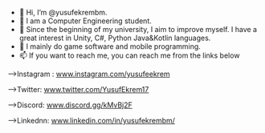 - 👋 Hi, I’m @yusufekrembm.
- 👀 I am a Computer Engineering student.
- 🌱 Since the beginning of my university, I aim to improve myself.
I have a great interest in Unity, C#, Python Java&Kotlin languages.
- 💞️ I mainly do game software and mobile programming.
- 📫 If you want to reach me, you can reach me from the links below

-->Instagram : www.instagram.com/yusufeekrem

-->Twitter: www.twitter.com/YusufEkrem17

-->Discord: www.discord.gg/kMvBj2F

-->Linkednn: www.linkedin.com/in/yusufekrembm/


<!---
yusufekrembm/yusufekrembm is a ✨ special ✨ repository because its `README.md` (this file) appears on your GitHub profile.
You can click the Preview link to take a look at your changes.
--->
